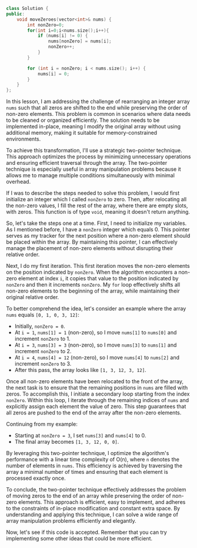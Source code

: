 ```cpp
class Solution {
public:
    void moveZeroes(vector<int>& nums) {
        int nonZero=0;
        for(int i=0;i<nums.size();i++){
            if (nums[i] != 0) {
                nums[nonZero] = nums[i];
                nonZero++;
            }
        }

        for (int i = nonZero; i < nums.size(); i++) {
            nums[i] = 0;
        }
    }
};
```
In this lesson, I am addressing the challenge of rearranging an integer array `nums` such that all zeros are shifted to the end while preserving the order of non-zero elements. This problem is common in scenarios where data needs to be cleaned or organized efficiently. The solution needs to be implemented in-place, meaning I modify the original array without using additional memory, making it suitable for memory-constrained environments.

To achieve this transformation, I'll use a strategic two-pointer technique. This approach optimizes the process by minimizing unnecessary operations and ensuring efficient traversal through the array. The two-pointer technique is especially useful in array manipulation problems because it allows me to manage multiple conditions simultaneously with minimal overhead.

If I was to describe the steps needed to solve this problem, I would first initialize an integer which I called `nonZero` to zero. Then, after relocating all the non-zero values, I fill the rest of the array, where there are empty slots, with zeros. This function is of type `void`, meaning it doesn't return anything.

So, let's take the steps one at a time.
First, I need to initialize my variables. As I mentioned before, I have a `nonZero` integer which equals 0. This pointer serves as my tracker for the next position where a non-zero element should be placed within the array. By maintaining this pointer, I can effectively manage the placement of non-zero elements without disrupting their relative order.

Next, I do my first iteration. This first iteration moves the non-zero elements on the position indicated by `nonZero`. When the algorithm encounters a non-zero element at index `i`, it copies that value to the position indicated by `nonZero` and then it increments `nonZero`.
My `for` loop effectively shifts all non-zero elements to the beginning of the array, while maintaining their original relative order.

To better comprehend the idea, let's consider an example where the array `nums` equals `[0, 1, 0, 3, 12]`:
   - Initially, `nonZero = 0`.
   - At `i = 1`, `nums[1] = 1` (non-zero), so I move `nums[1]` to `nums[0]` and increment `nonZero` to 1.
   - At `i = 3`, `nums[3] = 3` (non-zero), so I move `nums[3]` to `nums[1]` and increment `nonZero` to 2.
   - At `i = 4`, `nums[4] = 12` (non-zero), so I move `nums[4]` to `nums[2]` and increment `nonZero` to 3.
   - After this pass, the array looks like `[1, 3, 12, 3, 12]`.

Once all non-zero elements have been relocated to the front of the array, the next task is to ensure that the remaining positions in `nums` are filled with zeros. To accomplish this, I initiate a secondary loop starting from the index `nonZero`. Within this loop, I iterate through the remaining indices of `nums` and explicitly assign each element the value of zero. This step guarantees that all zeros are pushed to the end of the array after the non-zero elements. 

Continuing from my example:
   - Starting at `nonZero = 3`, I set `nums[3]` and `nums[4]` to 0.
   - The final array becomes `[1, 3, 12, 0, 0]`.


By leveraging this two-pointer technique, I optimize the algorithm's performance with a linear time complexity of O(n), where `n` denotes the number of elements in `nums`. This efficiency is achieved by traversing the array a minimal number of times and ensuring that each element is processed exactly once. 

To conclude, the two-pointer technique effectively addresses the problem of moving zeros to the end of an array while preserving the order of non-zero elements. This approach is efficient, easy to implement, and adheres to the constraints of in-place modification and constant extra space. By understanding and applying this technique, I can solve a wide range of array manipulation problems efficiently and elegantly.

Now, let's see if this code is accepted. Remember that you can try implementing some other ideas that could be more efficient.